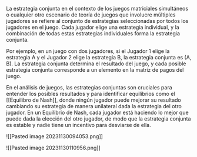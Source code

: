 La estrategia conjunta en el contexto de los juegos matriciales simultáneos o cualquier otro escenario de teoría de juegos que involucre múltiples jugadores se refiere al conjunto de estrategias seleccionadas por todos los jugadores en el juego. Cada jugador elige una estrategia individual, y la combinación de todas estas estrategias individuales forma la estrategia conjunta.

Por ejemplo, en un juego con dos jugadores, si el Jugador 1 elige la estrategia A y el Jugador 2 elige la estrategia B, la estrategia conjunta es (A, B). La estrategia conjunta determina el resultado del juego, y cada posible estrategia conjunta corresponde a un elemento en la matriz de pagos del juego.

En el análisis de juegos, las estrategias conjuntas son cruciales para entender los posibles resultados y para identificar equilibrios como el [[Equilibro de Nash]], donde ningún jugador puede mejorar su resultado cambiando su estrategia de manera unilateral dada la estrategia del otro jugador. En un Equilibrio de Nash, cada jugador está haciendo lo mejor que puede dada la elección del otro jugador, de modo que la estrategia conjunta es estable y nadie tiene un incentivo para desviarse de ella.

![[Pasted image 20231130094053.png]]

![[Pasted image 20231130110956.png]]